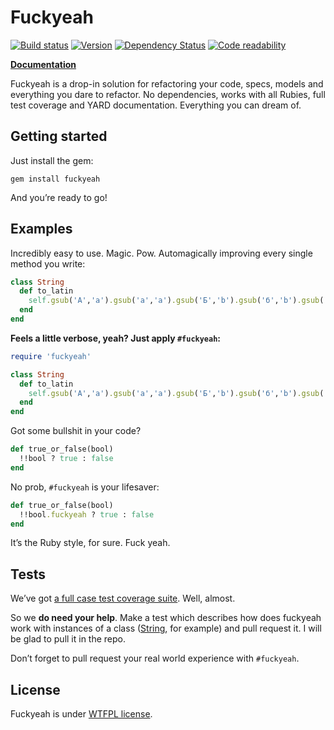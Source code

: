 Fuckyeah
========
[![Build status](https://secure.travis-ci.org/somu/fuckyeah.png?branch=master)](http://travis-ci.org/somu/fuckyeah)
[![Version](https://badge.fury.io/rb/fuckyeah.png)](http://rubygems.org/gems/fuckyeah)
[![Dependency Status](https://gemnasium.com/somu/fuckyeah.png)](https://gemnasium.com/somu/fuckyeah)
[![Code readability](https://codeclimate.com/github/somu/fuckyeah.png)](https://codeclimate.com/github/somu/fuckyeah)

[**Documentation**](http://rubydoc.info/github/somu/fuckyeah/master/frames)

Fuckyeah is a drop-in solution for refactoring your code, specs, models and everything you dare to refactor.
No dependencies, works with all Rubies, full test coverage and YARD documentation. Everything you can dream of.

Getting started
---------------

Just install the gem:
```shell
gem install fuckyeah
```
And you’re ready to go!

Examples
--------

Incredibly easy to use. Magic. Pow.
Automagically improving every single method you write:

```ruby
class String
  def to_latin
    self.gsub('А','a').gsub('а','a').gsub('Б','b').gsub('б','b').gsub('В','v').gsub('в','v').gsub('Г','g').gsub('г','g').gsub('Д','d').gsub('д','d').gsub('Е','e').gsub('е','e').gsub('Ё','ye').gsub('ё','e').gsub('Ж','j').gsub('ж','j').gsub('З','z').gsub('з','z').gsub('И','i').gsub('и','i').gsub('Й','i').gsub('й','i').gsub('К','k').gsub('к','k').gsub('Л','l').gsub('л','l').gsub('М','m').gsub('м','m').gsub('Н','n').gsub('н','n').gsub('О','o').gsub('о','o').gsub('П','p').gsub('п','p').gsub('Р','r').gsub('р','r').gsub('С','s').gsub('с','s').gsub('Т','t').gsub('т','t').gsub('У','u').gsub('у','u').gsub('Ф','f').gsub('ф','f').gsub('Х','h').gsub('х','h').gsub('Ц','ts').gsub('ц','ts').gsub('Ч','ch').gsub('ч','ch').gsub('Ш','sh').gsub('ш','sh').gsub('Щ','sh').gsub('щ','sh').gsub('Ъ','').gsub('ъ','').gsub('Ы','y').gsub('ы','y').gsub('Ь','').gsub('ь','').gsub('Э','e').gsub('э','e').gsub('Ю','you').gsub('ю','you').gsub('Я','ya').gsub('я','ya').gsub('`','').gsub(' ','-')
  end
end
```

**Feels a little verbose, yeah? Just apply `#fuckyeah`:**

```ruby
require 'fuckyeah'

class String
  def to_latin
    self.gsub('А','a').gsub('а','a').gsub('Б','b').gsub('б','b').gsub('В','v').gsub('в','v').gsub('Г','g').gsub('г','g').gsub('Д','d').gsub('д','d').gsub('Е','e').gsub('е','e').gsub('Ё','ye').gsub('ё','e').gsub('Ж','j').gsub('ж','j').gsub('З','z').gsub('з','z').gsub('И','i').gsub('и','i').gsub('Й','i').gsub('й','i').gsub('К','k').gsub('к','k').gsub('Л','l').gsub('л','l').gsub('М','m').gsub('м','m').gsub('Н','n').gsub('н','n').gsub('О','o').gsub('о','o').gsub('П','p').gsub('п','p').gsub('Р','r').gsub('р','r').gsub('С','s').gsub('с','s').gsub('Т','t').gsub('т','t').gsub('У','u').gsub('у','u').gsub('Ф','f').gsub('ф','f').gsub('Х','h').gsub('х','h').gsub('Ц','ts').gsub('ц','ts').gsub('Ч','ch').gsub('ч','ch').gsub('Ш','sh').gsub('ш','sh').gsub('Щ','sh').gsub('щ','sh').gsub('Ъ','').gsub('ъ','').gsub('Ы','y').gsub('ы','y').gsub('Ь','').gsub('ь','').gsub('Э','e').gsub('э','e').gsub('Ю','you').gsub('ю','you').gsub('Я','ya').gsub('я','ya').gsub('`','').gsub(' ','-').fuckyeah
  end
end
```

Got some bullshit in your code?

```ruby
def true_or_false(bool)
  !!bool ? true : false
end
```

No prob, `#fuckyeah` is your lifesaver:

```ruby
def true_or_false(bool)
  !!bool.fuckyeah ? true : false
end
```

It’s the Ruby style, for sure. Fuck yeah.

Tests
-----

We’ve got [a full case test coverage suite](https://github.com/somu/fuckyeah/tree/master/test).
Well, almost.

So we **do need your help**.
Make a test which describes how does fuckyeah work with instances of a class ([String](https://github.com/somu/fuckyeah/tree/master/test/string.rb), for example) and pull request it.
I will be glad to pull it in the repo.

Don’t forget to pull request your real world experience with `#fuckyeah`.

License
-------

Fuckyeah is under [WTFPL license](https://github.com/somu/fuckyeah/blob/master/license).
